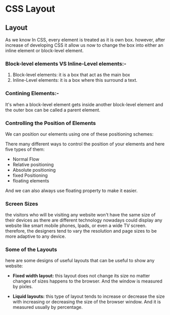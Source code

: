 # CSS Layout

## Layout

As we know In CSS, every element is treated as it is own box. however, after increase of developing CSS it allow us now to change the box into either an inline element or block-level element. 


### Block-level elements VS Inline-Level elements:-

1. Block-level elements: it is a box that act as the main box
2. Inline-Level elements: it is a box where this surround a text.

### Contining Elements:-

It's when a block-level element gets inside another block-level element and the outer box can be called a parent element.

### Controlling the Position of Elements

We can position our elements using one of these positioning schemes:

There many different ways to control the position of your elements and here five types of them: 

* Normal Flow
* Relative positioning
* Absolute positioning
* fixed Positioning
* floating elements

And we can also always use floating property to make it easier.

### Screen Sizes
the visitors who will be visiting any website won't have the same size of their devices as there are different technology nowadays could display any website like smart mobile phones, Ipads, or even a wide TV screen. therefore, the designers tend to vary the resolution and page sizes to be more adaptive to any device. 

### Some of the Layouts

here are some designs of useful layouts that can be useful to show any website:

* **Fixed width layout:** this layout does not change its size no matter changes of sizes happens to the browser. And the window is measured by pixles.

* **Liquid layouts:** this type of layout tends to increase or decrease the size with increasing or decreasing the size of the browser window. And it is measured usually by percentage.


